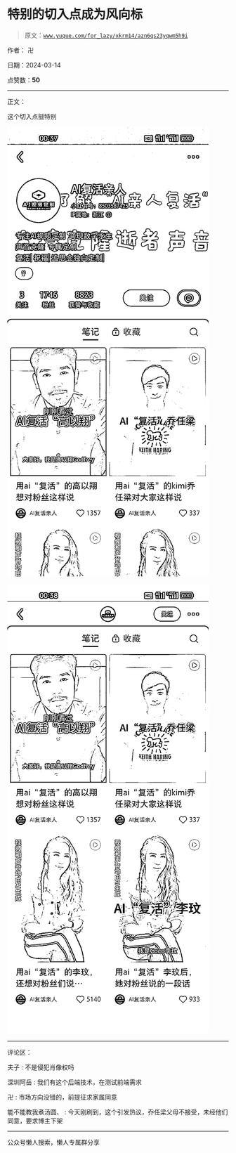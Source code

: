 # 特别的切入点成为风向标

> 原文：[`www.yuque.com/for_lazy/xkrm14/azn6qs23yqwm5h9i`](https://www.yuque.com/for_lazy/xkrm14/azn6qs23yqwm5h9i)

作者： 卍

日期：2024-03-14

点赞数：**50**

* * *

正文：

这个切入点挺特别

![](img/0b8b6261a4d48975466de384c8033ce3.png)

![](img/7d0a83c62d4b5f04ae4d90ebab920942.png)

* * *

评论区：

夫子 : 不是侵犯肖像权吗

深圳阿岳 : 我们有这个后端技术，在测试前端需求

卍 : 市场方向没错的，前提征求家属同意

能不能教我煮汤圆、 : 今天刚刷到，这个引发热议，乔任梁父母不接受，未经他们同意，要求博主下架

* * *

公众号懒人搜索，懒人专属群分享